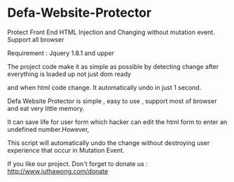 # Defa-Website-Protector
Protect Front End HTML Injection and Changing without mutation event. Support all browser

Requirement : Jquery 1.8.1 and upper

The project code make it as simple as possible by detecting change after everything is loaded up not just dom ready

and when html code change. It automatically undo in just 1 second.

Defa Website Protector is simple , easy to use , support most of browser and eat very little memory.

It can save life for user form which hacker can edit the html form to enter an undefined number.However,

This script will automatically undo the change without destroying user experience that occur in Mutation Event.


If you like our project. Don't forget to donate us : http://www.juthawong.com/donate
